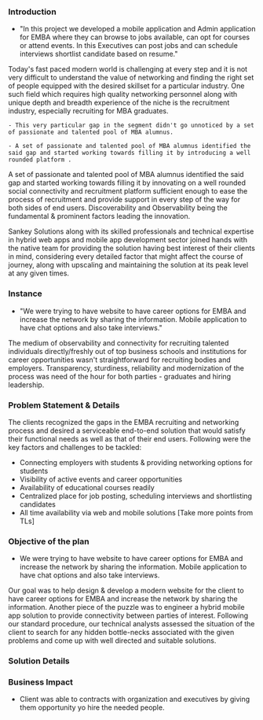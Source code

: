 ### Introduction

- "In this project we developed a mobile application and Admin application for EMBA where they can browse to jobs available, can opt for courses or attend events. In this Executives can post jobs and can schedule interviews shortlist candidate based on resume."

Today's fast paced modern world is challenging at every step and it is not very difficult to understand the value of networking and finding the right set of people equipped with the desired skillset for a particular industry. One such field which requires high quality networking personnel along with unique depth and breadth experience of the niche is the recruitment industry, especially recruiting for MBA graduates.
``` option
- This very particular gap in the segment didn't go unnoticed by a set of passionate and talented pool of MBA alumnus.

- A set of passionate and talented pool of MBA alumnus identified the said gap and started working towards filling it by introducing a well rounded platform .
```
A set of passionate and talented pool of MBA alumnus identified the said gap and started working towards filling it by innovating on a well rounded social connectivity and recruitment platform sufficient enough to ease the process of recruitment and provide support in every step of the way for both sides of end users. Discoverability and Observability being the fundamental & prominent factors leading the innovation.

Sankey Solutions along with its skilled professionals and technical expertise in hybrid web apps and mobile app development sector joined hands with the native team for providing the solution having best interest of their clients in mind, considering every detailed factor that might affect the course of journey, along with upscaling and maintaining the solution at its peak level at any given times.

### Instance
- "We were trying to have website to have career options for EMBA and increase the network by sharing the information. Mobile application to have chat options and also take interviews."

The medium of observability and connectivity for recruiting talented individuals directly/freshly out of top business schools and institutions for career opportunities wasn't straightforward for recruiting bodies and employers. Transparency, sturdiness, reliability and modernization of the process was need of the hour for both parties - graduates and hiring leadership. 

### Problem Statement & Details
The clients recognized the gaps in the EMBA recruiting and networking process and desired a serviceable end-to-end solution that would satisfy their functional needs as well as that of their end users.
Following were the key factors and challenges to be tackled: 
- Connecting employers with students & providing networking options for students
- Visibility of active events and career opportunities
- Availability of educational courses readily
- Centralized place for job posting, scheduling interviews and shortlisting candidates
- All time availability via web and mobile solutions
[Take more points from TLs]


### Objective of the plan
- We were trying to have website to have career options for EMBA and increase the network by sharing the information. Mobile application to have chat options and also take interviews.

Our goal was to help design & develop a modern website for the client to have career options for EMBA and increase the network by sharing the information. Another piece of the puzzle was to engineer a hybrid mobile app solution to provide connectivity between parties of interest.
Following our standard procedure, our technical analysts assessed the situation of the client to search for any hidden bottle-necks associated with the given problems and come up with well directed and suitable solutions.

### Solution Details


### Business Impact
- Client was able to contracts with organization and executives by giving them opportunity yo hire the needed people.

